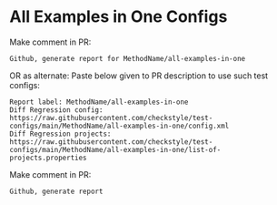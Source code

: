 # All Examples in One Configs
Make comment in PR:
```
Github, generate report for MethodName/all-examples-in-one
```
OR as alternate:
Paste below given to PR description to use such test configs:
```
Report label: MethodName/all-examples-in-one
Diff Regression config: https://raw.githubusercontent.com/checkstyle/test-configs/main/MethodName/all-examples-in-one/config.xml
Diff Regression projects: https://raw.githubusercontent.com/checkstyle/test-configs/main/MethodName/all-examples-in-one/list-of-projects.properties
```
Make comment in PR:
```
Github, generate report
```
